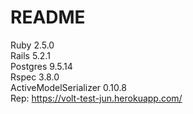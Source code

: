 # README

Ruby 2.5.0  
Rails 5.2.1  
Postgres 9.5.14  
Rspec 3.8.0  
ActiveModelSerializer 0.10.8  
Rep: https://volt-test-jun.herokuapp.com/
